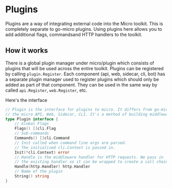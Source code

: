 # Plugins

Plugins are a way of integrating external code into the Micro toolkit. This is completely separate to go-micro plugins. 
Using plugins here allows you to add additional flags, commandsand HTTP handlers to the toolkit. 

## How it works

There is a global plugin manager under micro/plugin which consists of plugins that will be used across the entire toolkit. 
Plugins can be registered by calling `plugin.Register`. Each component (api, web, sidecar, cli, bot) has a separate 
plugin manager used to register plugins which should only be added as part of that component. They can be used in 
the same way by called `api.Register`, `web.Register`, etc.

Here's the interface

```go
// Plugin is the interface for plugins to micro. It differs from go-micro in that it's for
// the micro API, Web, Sidecar, CLI. It's a method of building middleware for the HTTP side.
type Plugin interface {
	// Global Flags
	Flags() []cli.Flag
	// Sub-commands
	Commands() []cli.Command
	// Init called when command line args are parsed.
	// The initialised cli.Context is passed in.
	Init(*cli.Context) error
	// Handle is the middleware handler for HTTP requests. We pass in
	// the existing handler so it can be wrapped to create a call chain.
	Handle(http.Handler) http.Handler
	// Name of the plugin
	String() string
}
```

